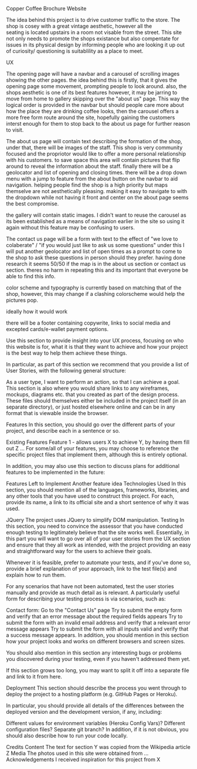 Copper Coffee Brochure Website

The idea behind this project is to drive customer traffic to the store. The shop is cosey with a great vintage aesthetic, however all the   
seating is located upstairs in a room not visable from the street. This site not only needs to promote the shops existance but also
compentate for issues in its physical design by informing people who are looking it up out of curiosity/ questioning is suitablility as a
place to meet.

UX

The opening page will have a navbar and a carousel of scrolling images showing the other pages. the idea behind this is firstly, that it gives
the opening page some movement, prompting people to look around. also, the shops aesthetic is one of its best features however, it may be jarring 
to move from home to gallery skipping over the "about us" page. This way the logical order is provided in the navbar but should people care more
about how the place they are drinking coffee looks, then the carousel offers a more free form route around the site, hopefully gaining the customers
interst enough for them to stop back to the about us page for further reason to visit. 

The about us page will contain text describing the formation of the shop, under that, there will be images of the staff. This shop is very 
community focused and the propriotor would like to offer a more personal relationship with his customers. to save space this area will contain 
pictures that flip around to reveal the information about the staff. finally there will be a geolocator and list of opening and closing times.
there will be a drop down menu with a jump to feature from the about button on the navbar to aid navigation. helping people find the shop is a 
high priority but maps themselve are not aesthetically pleasing. making it easy to navigate to with the dropdown while not having it front and 
center on the about page seems the best compromise. 

the gallery will contain static images. I didn't want to reuse the carousel as its been established as a means of navigation earlier in the site 
so using it again without this feature may be confusing to users.

The contact us page will be a form with text to the effect of "we love to colaberate" / "if you would just like to ask us some questions" under this 
I will put another geolocator and list of open times as a prompt to come to the shop to ask these questions in person should they prefer. having 
done research it seems 50/50 if the map is in the about us section or contact us section. theres no harm in repeating this and its important that
everyone be able to find this info. 

color scheme and typography is currently based on matching that of the shop, however, this may change if a clashing colorscheme would help the pictures
pop. 

ideally how it would work 

there will be a footer containing copywrite, links to social media and excepted cards/e-wallet payment options. 

Use this section to provide insight into your UX process, focusing on who this website is for, what it is that they want to achieve and how your project is the best way to help them achieve these things.

In particular, as part of this section we recommend that you provide a list of User Stories, with the following general structure:

As a user type, I want to perform an action, so that I can achieve a goal.
This section is also where you would share links to any wireframes, mockups, diagrams etc. that you created as part of the design process. These files should themselves either be included in the project itself (in an separate directory), or just hosted elsewhere online and can be in any format that is viewable inside the browser.

Features
In this section, you should go over the different parts of your project, and describe each in a sentence or so.

Existing Features
Feature 1 - allows users X to achieve Y, by having them fill out Z
...
For some/all of your features, you may choose to reference the specific project files that implement them, although this is entirely optional.

In addition, you may also use this section to discuss plans for additional features to be implemented in the future:

Features Left to Implement
Another feature idea
Technologies Used
In this section, you should mention all of the languages, frameworks, libraries, and any other tools that you have used to construct this project. For each, provide its name, a link to its official site and a short sentence of why it was used.

JQuery
The project uses JQuery to simplify DOM manipulation.
Testing
In this section, you need to convince the assessor that you have conducted enough testing to legitimately believe that the site works well. Essentially, in this part you will want to go over all of your user stories from the UX section and ensure that they all work as intended, with the project providing an easy and straightforward way for the users to achieve their goals.

Whenever it is feasible, prefer to automate your tests, and if you've done so, provide a brief explanation of your approach, link to the test file(s) and explain how to run them.

For any scenarios that have not been automated, test the user stories manually and provide as much detail as is relevant. A particularly useful form for describing your testing process is via scenarios, such as:

Contact form:
Go to the "Contact Us" page
Try to submit the empty form and verify that an error message about the required fields appears
Try to submit the form with an invalid email address and verify that a relevant error message appears
Try to submit the form with all inputs valid and verify that a success message appears.
In addition, you should mention in this section how your project looks and works on different browsers and screen sizes.

You should also mention in this section any interesting bugs or problems you discovered during your testing, even if you haven't addressed them yet.

If this section grows too long, you may want to split it off into a separate file and link to it from here.

Deployment
This section should describe the process you went through to deploy the project to a hosting platform (e.g. GitHub Pages or Heroku).

In particular, you should provide all details of the differences between the deployed version and the development version, if any, including:

Different values for environment variables (Heroku Config Vars)?
Different configuration files?
Separate git branch?
In addition, if it is not obvious, you should also describe how to run your code locally.

Credits
Content
The text for section Y was copied from the Wikipedia article Z
Media
The photos used in this site were obtained from ...
Acknowledgements
I received inspiration for this project from X